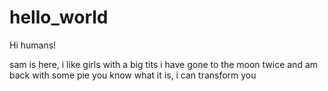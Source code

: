 # hello_world

Hi humans!

sam is here, i like girls with a big tits
i have gone to the moon twice and am back with some pie
you know what it is, i can transform you
